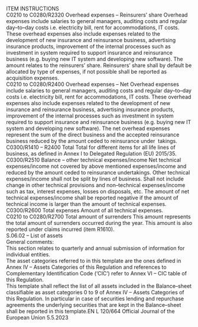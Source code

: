  
ITEM  INSTRUCTIONS  
C0210 to 
C0280/R2320  Overhead expenses – 
Reinsurers’ share  Overhead expenses include salaries to general managers, auditing costs and regular 
day–to–day costs i.e. electricity bill, rent for accommodations, IT costs. These 
overhead expenses also include expenses related to the development of new 
insurance and reinsurance business, advertising insurance products, improvement 
of the internal processes such as investment in system required to support 
insurance and reinsurance business (e.g. buying new IT system and developing 
new software). 
The amount relates to the reinsurers’ share. 
Reinsurers’ share shall by default be allocated by type of expenses, if not possible 
shall be reported as acquisition expenses.  
C0210 to 
C0280/R2400  Overhead expenses – Net  Overhead expenses include salaries to general managers, auditing costs and regular 
day–to–day costs i.e. electricity bill, rent for accommodations, IT costs. These 
overhead expenses also include expenses related to the development of new 
insurance and reinsurance business, advertising insurance products, improvement 
of the internal processes such as investment in system required to support 
insurance and reinsurance business (e.g. buying new IT system and developing 
new software). 
The net overhead expenses represent the sum of the direct business and the 
accepted reinsurance business reduced by the amount ceded to reinsurance under ­
takings.  
C0300/R1410 – 
R2400  Total  Total for different items for all life lines of business, as defined in Annex I to 
Delegated Regulation (EU) 2015/35.  
C0300/R2510  Balance – other technical 
expenses/income  Net technical expenses/income not covered by above mentioned expenses/income 
and reduced by the amount ceded to reinsurance undertakings. Other technical 
expenses/income shall not be split by lines of business. 
Shall not include change in other technical provisions and non–technical 
expenses/income such as tax, interest expenses, losses on disposals, etc. 
The amount of net technical expenses/income shall be reported negative if the 
amount of technical income is larger than the amount of technical expenses.  
C0300/R2600  Total expenses  Amount of all technical expenses.  
C0210 to 
C0280/R2700  Total amount of surrenders  This amount represents the total amount of surrenders occurred during the year. 
This amount is also reported under claims incurred (item R1610).  
S.06.02 – List of assets  
General comments:  
This section relates to quarterly and annual submission of information for individual entities.  
The asset categories referred to in this template are the ones defined in Annex IV – Assets Categories of this Regulation 
and references to Complementary Identification Code (‘CIC’) refer to Annex VI – CIC table of this Regulation.  
This template shall reflect the list of all assets included in the Balance–sheet classifiable as asset categories 0 to 9 of 
Annex IV – Assets Categories of this Regulation. In particular in case of securities lending and repurchase agreements 
the underlying securities that are kept in the Balance–sheet shall be reported in this template.EN  L 120/664 Official Journal of the European Union 5.5.2023